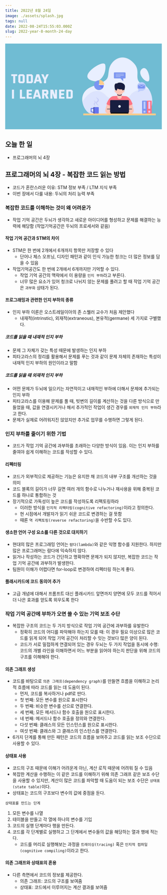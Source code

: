 ```yaml
---
title: 2022년 8월 24일
image: ./assets/splash.jpg
tags: null
date: 2022-08-24T15:55:03.000Z
slug: 2022-year-8-month-24-day
---
```


![로고](assets/splash.jpg)

## 오늘 한 일

- 프로그래머의 뇌 4장

## 프로그래머의 뇌 4장 - 복잡한 코드 읽는 방법

- 코드가 혼란스러운 이유: STM 정보 부족 / LTM 지식 부족
- 이번 장에서 다룰 내용: 두뇌의 처리 능력 부족

### 복잡한 코드를 이해하는 것이 왜 어려운가

- 작업 기억 공간은 두뇌가 생각하고 새로운 아이디어를 형성하고 문제를 해결하는 능력에 해당함 (작업기억공간은 두뇌의 프로세서와 같음)

#### 작업 기억 공간과 STM의 차이

- STM은 한 번에 2개에서 6개까지 항목만 저장할 수 있다
  - 단어나 체스 오프닝, 디자인 패턴과 같이 인식 가능한 청크는 더 많은 정보를 담을 수 있음
- 작업기억공간도 한 번에 2개에서 6개까지만 기억할 수 있다.
  - 작업 기억 공간의 맥락에서 이 용량을 `인지 부하`라고 부른다.
  - 너무 많은 요소가 있어 청크로 나뉘지 않는 문제를 풀려고 할 때 작업 기억 공간은 `과부화` 상태가 된다.

#### 프로그래밍과 관련한 인지 부하의 종류

- 인지 부하 이론은 오스트레일이아의 존 스웰러 교수가 처음 제안했다
  - 내재적(intrinstic), 외재적(extraneous), 본유적(germane) 세 가지로 구별했다.

##### 코드를 읽을 때 내재적 인지 부하

- 문제 그 자체가 갖는 특성 때문에 발생하는 인지 부하
- 피타고라스의 정리를 활용해서 문제를 푸는 것과 같이 문제 자체의 존재하는 특성이 내재적 인지 부하의 원인이라고 말함

##### 코드를 읽을 때 외재적 인지 부하

- 어떤 문제가 두뇌에 일으키는 자연적이고 내재적인 부하에 더해서 문제에 추가되는 인지 부하
- 피타고라스를 이용해 문제를 풀 때, 빗변의 길이를 계산하는 것을 다른 방식으로 만들었을 때, 값을 연결시키거나 해서 추가적인 작업이 생긴 경우를 `외재적 인지 부하`라고 한다.
- 문제가 실제로 어려워지진 않았지만 추가로 업무를 수행하면 그렇게 된다.

### 인지 부하를 줄이기 위한 기법

- 코드가 작업 기억 공간에 과부하를 초래하는 다양한 방식이 있음. 이는 인지 부하를 줄여야 쉽게 이해하는 코드를 작성할 수 있다.

#### 리펙터링

- 코드가 외부적으로 제공하는 기능은 유지한 채 코드의 내부 구조를 개선하는 것을 의미
- 코드 블록의 길이가 너무 길면 여러 개의 함수로 나누거나 재사용을 위해 중복된 코드를 하나로 통합하는 것
- 장기적으로 가독성이 높은 코드를 작성하도록 리펙토링하라
  - 이러한 방식을 `인지적 리팩터링(cognitive refactoring)`이라고 정의한다.
  - 현 시점에서 개발자가 읽기 쉬운 코드로 변경하는 걸 뜻함
  - 때론 `역 리펙토링(reverse refactoring)`을 수반할 수도 있다.

#### 생소한 언어 구성 요소를 다른 것으로 대치하기

- 현대의 많은 프로그래밍 언어는 `람다(lambda)`와 같은 익명 함수를 지원한다. 하지만 많은 프로그래머는 람다에 익숙하지 않다.
- 읽거나 작성하는 코드가 간단하고 명확하면 문제가 되지 않지만, 복잡한 코드는 작업 기억 공간에 과부하가 발생한다.
- 팀원이 이해가 어렵다면 for-loop로 변경하여 리펙터링 하는게 좋다.

#### 플래시카드에 코드 동의어 추가

- 고급 개념에 대해서 프롬프트 대신 플래시카드 앞면까지 양면에 모두 코드를 적어서 더 나은 효과를 얻도록 외우도록 한다

### 작업 기억 공간에 부하가 오면 쓸 수 있는 기억 보조 수단

- 복잡한 구조의 코드는 두 가지 방식으로 작업 기억 공간에 과부하를 유발한다
  - 정확히 코드의 어디를 파악해야 하는지 모를 때: 이 경우 필요 이상으로 많은 코드를 읽게 되어 작업 기억 공간이 처리할 수 잇는 것보다 많은 양이 된다.
  - 코드가 서로 밀접하게 연결되어 있는 경우 두뇌는 두 가지 작업을 동시에 수행: 코드의 개별 라인을 이해하면서 어느 부분을 읽어야 하는지 판단을 위해 코드의 구조를 이해해야 한다.

#### 의존 그래프 생성

- 코드를 바탕으로 `의존 그래프(dependency graph)`를 만들면 흐름을 이해하고 논리적 흐름에 따라 코드를 읽는 데 도움이 된다.
  - 먼저, 코드를 복사하거나 pdf로 딴다.
  - 첫 번째: 모든 변수를 원으로 표시한다
  - 두 번째: 비슷한 변수를 선으로 연결한다.
  - 세 번째; 모든 메서드나 함수 호출을 원으로 표시한다.
  - 네 번째: 메서드나 함수 호출을 정의와 연결한다.
  - 다섯 번째: 클래스의 모든 인스턴스를 원으로 표시한다.
  - 여섯 번째: 클래스와 그 클래스의 인스턴스를 연결한다.
- 6가지 단계를 통해 만든 패턴은 코드의 흐름을 보여주고 코드를 읽는 보조 수단으로 사용할 수 있다.

#### 상태표 사용

- 코드의 구조 때문에 이해가 어려운게 아닌, 계산 로직 때문에 어려워 질 수 있음
- 복잡한 계산을 수행하는 이 같은 코드를 이해하기 위해 의존 그래프 같은 보조 수단을 사용할 수 있지만, 계산이 많은 코드를 파악할 때 도움이 되는 보조 수단은 `상태표(state table)`이다.
- 상태표는 코드의 구조보다 변수의 값에 중점을 둔다.

`상태표를 만드는 단계`

1. 모든 변수를 나열
2. 테이블을 만들고 각 열에 하나의 변수를 기입
3. 코드의 실행 단계마다 행을 만든다.
4. 코드를 각 단계별로 실행하고 그 단계에서 변수들의 값을 해당하는 열과 행에 적는다.
   - 코드를 머리로 실행해보는 과정을 `트레이싱(tracing)` 혹은 `인지적 컴파일(cognitive compiling)`이라고 한다.

#### 의존 그래프와 상태표의 혼용

- 다른 측면에서 코드의 정보를 제공한다.
  - 의존 그래프: 코드의 구조를 보여줌
  - 상태표: 코드에서 이루어지는 계산 결과를 보여줌